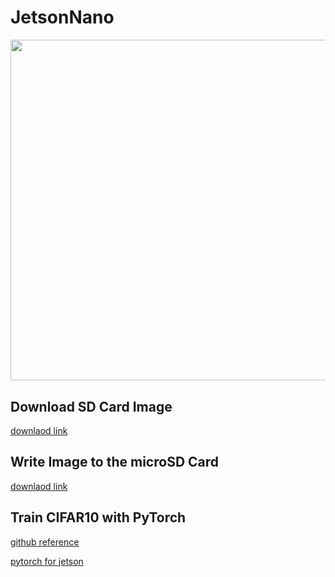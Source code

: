 # JetsonNano
<img src= "https://github.com/bert13069598/JetsonNano/blob/master/Jetson%20Nano.PNG" width="593.5" height="545.25">

## Download SD Card Image
[downlaod link](https://developer.nvidia.com/embedded/downloads)

## Write Image to the microSD Card
[downlaod link](https://developer.nvidia.com/embedded/learn/get-started-jetson-nano-2gb-devkit#write)


## Train CIFAR10 with PyTorch
[github reference](https://github.com/kuangliu/pytorch-cifar)

[pytorch for jetson](https://forums.developer.nvidia.com/t/pytorch-for-jetson/72048)
